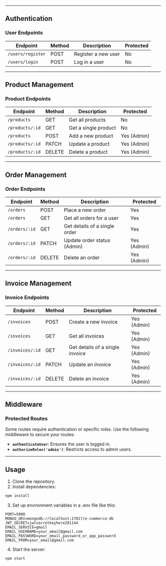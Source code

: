 
---

## **Authentication**

### **User Endpoints**

| Endpoint       | Method | Description       | Protected |
|----------------|--------|-------------------|-----------|
| `/users/register` | POST   | Register a new user | No        |
| `/users/login`    | POST   | Log in a user       | No        |

---

## **Product Management**

### **Product Endpoints**

| Endpoint    | Method | Description              | Protected |
|-------------|--------|--------------------------|-----------|
| `/products` | GET    | Get all products         | No        |
| `/products/:id` | GET | Get a single product     | No        |
| `/products` | POST   | Add a new product        | Yes (Admin) |
| `/products/:id` | PATCH | Update a product       | Yes (Admin) |
| `/products/:id` | DELETE | Delete a product      | Yes (Admin) |

---

## **Order Management**

### **Order Endpoints**

| Endpoint    | Method | Description                 | Protected |
|-------------|--------|-----------------------------|-----------|
| `/orders`   | POST   | Place a new order           | Yes       |
| `/orders`   | GET    | Get all orders for a user   | Yes       |
| `/orders/:id` | GET  | Get details of a single order | Yes    |
| `/orders/:id` | PATCH | Update order status (Admin) | Yes (Admin) |
| `/orders/:id` | DELETE | Delete an order           | Yes (Admin) |

---

## **Invoice Management**

### **Invoice Endpoints**

| Endpoint      | Method | Description                 | Protected |
|---------------|--------|-----------------------------|-----------|
| `/invoices`   | POST   | Create a new invoice        | Yes (Admin) |
| `/invoices`   | GET    | Get all invoices            | Yes (Admin) |
| `/invoices/:id` | GET  | Get details of a single invoice | Yes (Admin) |
| `/invoices/:id` | PATCH | Update an invoice          | Yes (Admin) |
| `/invoices/:id` | DELETE | Delete an invoice         | Yes (Admin) |

---

## **Middleware**

### **Protected Routes**

Some routes require authentication or specific roles. Use the following middleware to secure your routes:

- **`authenticateUser`**: Ensures the user is logged in.
- **`authorizeRoles('admin')`**: Restricts access to admin users.

---

## **Usage**

1. Clone the repository.
2. Install dependencies:
```bash
npm install
```
3. Set up environment variables in a .env file like this:
```
PORT=5000
MONGO_URI=mongodb://localhost:27017/e-commerce-db
JWT_SECRET=jwtsecretkeyhere201144
EMAIL_SERVICE=gmail
EMAIL_USERNAME=your_email@gmail.com
EMAIL_PASSWORD=your_email_password_or_app_password
EMAIL_FROM=your_email@gmail.com
```
4. Start the server:
```
npm start
```